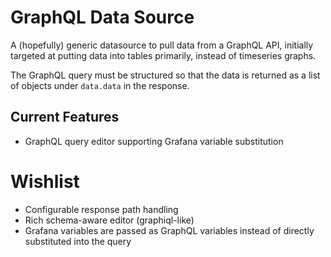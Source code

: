 # GraphQL Data Source

A (hopefully) generic datasource to pull data from a GraphQL API, initially
targeted at putting data into tables primarily, instead of timeseries graphs.

The GraphQL query must be structured so that the data is returned as a list of 
objects under `data.data` in the response.

## Current Features
* GraphQL query editor supporting Grafana variable substitution

# Wishlist
* Configurable response path handling
* Rich schema-aware editor (graphiql-like)
* Grafana variables are passed as GraphQL variables instead of directly substituted into the query